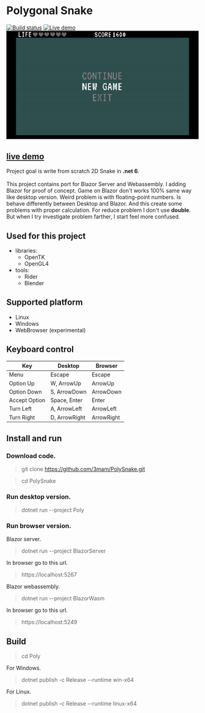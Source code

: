 # Polygonal Snake

[![Build status](https://github.com/3mam/PolySnake/actions/workflows/dotnet.yml/badge.svg)](https://github.com/3mam/PolySnake/actions)
[![Live demo](https://api.netlify.com/api/v1/badges/11156706-f6b1-41f9-95b9-8fcf7743fd31/deploy-status)](https://elaborate-lily-2c0859.netlify.app)
![Snake Screenshot](Assets/output.gif)

## [live demo](https://elaborate-lily-2c0859.netlify.app)
Project goal is write from scratch 2D Snake in **.net 6**.<br><br>
This project contains port for Blazor Server and Webassembly.
I adding Blazor for proof of concept. Game on Blazor don't
works 100% same way like desktop version.
Weird problem is with floating-point numbers. Is behave differently
between Desktop and Blazor.
And this create some problems with proper calculation.
For reduce problem I don't use **double**. But when I try
investigate problem farther, I start feel more confused.


## Used for this project

- libraries:
    - OpenTK
    - OpenGL4
- tools:
    - Rider
    - Blender

## Supported platform

- Linux
- Windows
- WebBrowser (experimental)

## Keyboard control

| Key           | Desktop      |Browser|
|---------------|--------------|---|
| Menu          | Escape       | Escape|
| Option Up     | W, ArrowUp   | ArrowUp|
| Option Down   | S, ArrowDown | ArrowDown|
| Accept Option | Space, Enter | Enter|
| Turn Left     | A, ArrowLeft| ArrowLeft|
|  Turn Right   | D, ArrowRight| ArrowRight|

## Install and run

### Download code.
> git clone https://github.com/3mam/PolySnake.git

> cd PolySnake

### Run desktop version.
> dotnet run --project Poly

### Run browser version.
Blazor server.
> dotnet run --project BlazorServer

In browser go to this url.
> https://localhost:5267

Blazor webassembly.
> dotnet run --project BlazorWasm

In browser go to this url.
> https://localhost:5249

## Build
> cd Poly
 
For Windows.
> dotnet publish -c Release --runtime win-x64

For Linux.
> dotnet publish -c Release --runtime linux-x64